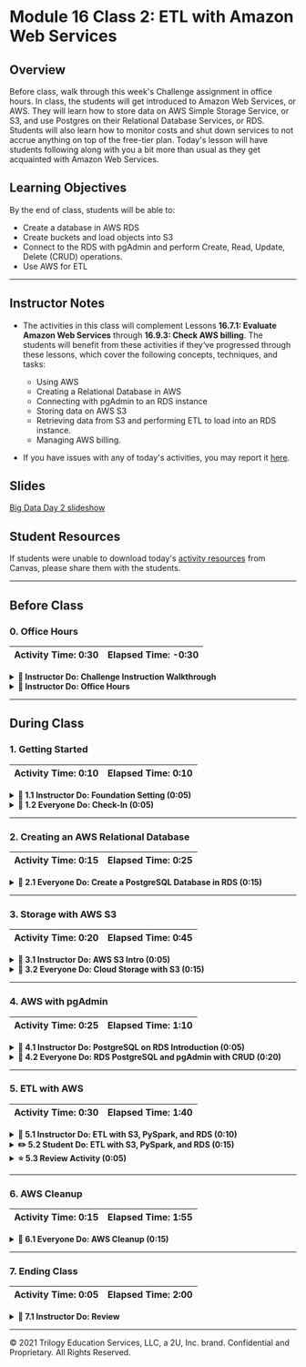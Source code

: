# Module 16 Class 2: ETL with Amazon Web Services

## Overview

Before class, walk through this week's Challenge assignment in office hours. In class, the students will get introduced to Amazon Web Services, or AWS. They will learn how to store data on AWS Simple Storage Service, or S3, and use Postgres on their Relational Database Services, or RDS. Students will also learn how to monitor costs and shut down services to not accrue anything on top of the free-tier plan. Today's lesson will have students following along with you a bit more than usual as they get acquainted with Amazon Web Services.

## Learning Objectives

By the end of class, students will be able to:

* Create a database in AWS RDS
* Create buckets and load objects into S3
* Connect to the RDS with pgAdmin and perform Create, Read, Update, Delete (CRUD) operations.
* Use AWS for ETL

- - -

## Instructor Notes

* The activities in this class will complement Lessons **16.7.1: Evaluate Amazon Web Services** through **16.9.3: Check AWS billing**.  The students will benefit from these activities if they‘ve progressed through these lessons, which cover the following concepts, techniques, and tasks:

   * Using AWS
   * Creating a Relational Database in AWS
   * Connecting with pgAdmin to an RDS instance
   * Storing data on AWS S3
   * Retrieving data from S3 and performing ETL to load into an RDS instance.
   * Managing AWS billing.
   
* If you have issues with any of today's activities, you may report it [here](http://tiny.cc/BootCampFeedback).

## Slides

[Big Data Day 2 slideshow](https://docs.google.com/presentation/d/1n0qYPal80wOcijbQu83ge6E4y9Clu5J-BNSdmxDzW4Y/edit#slide=id.gab17893448_0_2766)

## Student Resources

If students were unable to download today's [activity resources](https://2u-data-curriculum-team.s3.amazonaws.com/data-viz-online-lesson-plans/16-Lessons/16-2-Student_Resources.zip) from Canvas, please share them with the students.

- - -

## Before Class

### 0. Office Hours

| Activity Time: 0:30       |  Elapsed Time:     -0:30  |
|---------------------------|---------------------------|

<details>
 <summary><strong>📣 Instructor Do: Challenge Instruction Walkthrough</strong></summary>

Let the students know that you’ll walk through the Challenge requirements and rubric during the first few minutes of Office Hours, while also providing helpful tips to ensure that they know exactly what they need to do in order to be successful.

Open the Challenge in Canvas and go through the high-level instructions and requirements with your class. Be sure to check for understanding.

Open the Rubric in Canvas, go through the Mastery column with the class, and show how it maps back to the requirements for each deliverable. Be sure to check for understanding.

Review the following tips to ensure clarity on the Challenge:

For **Deliverable 1: Perform ETL on Amazon Product Reviews**, they will apply their knowledge of the cloud and ETL process to use PySpark to load a customer review dataset into four separate DataFrames that match the table schema. Finally, they will upload those DataFrames into the RDS.

Go over the [Module 16 database schema](../../../01-Assignments/16-Big-Data/Challenge/challenge_schema.sql) to demonstrate what the tables in the RDS will look like. Then, go over the [Module 16 Amazon ETL solution](../../../01-Assignments/16-Big-Data/Challenge/Amazon_Reviews_ETL_solution.ipynb) and compare it to the [Module 16 Amazon ETL starter code](../../../01-Assignments/16-Big-Data/Resources/Amazon_Reviews_ETL_starter_code.ipynb). Show the students the commented steps where they will be adding code to complete the Challenge.

For **Deliverable 2: Determine Bias of Vine Reviews**, they will use their knowledge of PySpark, Pandas, or SQL to determine if there is any bias toward reviews that were written as part of the Vine Program, which are paid reviews. They will determine if having a Vine review makes a difference in the percentage of 5-star reviews.

Go over the [PySpark Vine solution](../../../01-Assignments/16-Big-Data/Challenge/PySpark_Vine_Review_Analysis_solution.ipynb), the [Pandas Vine solution](../../../01-Assignments/16-Big-Data/Challenge/PySpark_Vine_Review_Analysis_solution.ipynb), and the [SQL Vine solution](../../../01-Assignments/16-Big-Data/Challenge/PySpark_Vine_Review_Analysis_solution.ipynb) to show them the different ways they can solve this challenge.

For **Deliverable 3: A Written Report on the Analysis**, they will write a report that summarizes that analysis performed in Deliverable 2. The report will include 3 sections:

1. An overview of the analysis

2. An description of the results using bulleted lists and images of DataFrames to address the following questions:

 * How many Vine and non-vine reviews were there?
 * How many Vine reviews were 5 stars? How many non-Vine reviews were 5 stars?
 * What percentage of Vine reviews were 5 stars? What percentage of non-Vine reviews were 5 stars?

3. A summary that states if there is any positivity bias for reviews in the Vine program. Use the results of their analysis to support the statement. Then, propose additional analysis that could be done with the dataset to support your statement.

</details>

<details>
 <summary><strong>📣  Instructor Do: Office Hours</strong></summary>

For the remaining time, remind the students that this is their time to ask questions and get assistance from their instructional staff as they’re learning new concepts and working on the Challenge assignment.

Expect that students may ask for assistance with the following:

* Challenge assignment
* Further review on a particular subject
* Debugging assistance
* Help with computer issues
* Guidance with a particular tool

</details>

- - -

## During Class

### 1. Getting Started

| Activity Time:       0:10 |  Elapsed Time:      0:10  |
|---------------------------|---------------------------|

<details>
 <summary><strong>📣 1.1 Instructor Do: Foundation Setting (0:05)</strong></summary>

* Welcome students to class.

* Direct students to post individual questions in the Zoom chat to be addressed by you and your TAs at the end of class.

* Open the slideshow and use slides 1-6 to walk through the foundation setting with your class.

* **This Week - Big Data:** Talk through the key skills that students will learn this week, and let them know that they are continuing to build on their data analyst skills.

* **Today's Objectives:** Now, outline the concepts covered in today's lesson. Remind students that they can find the relevant activity files in the “Getting Ready for Class” page in their course content.

</details>

<details>
 <summary><strong>🎉 1.2 Everyone Do: Check-In (0:05)</strong></summary>

* Ask the class the following questions and call on students for the answers:

   * **Q:** How are you feeling about your progress so far?

   * **A:** We are adding to our Python skill set. It's important to look back and see what we accomplished, and acknowledge that it's a lot! It’s also okay to feel overwhelmed as long as you don’t give up. The more you practice, the more comfortable you'll be coding.

   * **Q:** How comfortable do you feel with this topic?

   * **A:** Let's do "fist to five" together. If you are not feeling confident, hold up a fist (0). If you feel very confident, hold up an open hand (5).

</details>



- - -

### 2. Creating an AWS Relational Database

| Activity Time:       0:15 |  Elapsed Time:      0:25  |
|---------------------------|---------------------------|


<details>
 <summary><strong> 🎉 2.1 Everyone Do: Create a PostgreSQL Database in RDS (0:15)</strong></summary>

* In this activity, you will have the class follow along to create a PostgreSQL database in RDS. You may use slides 7-19 to accompany this activity.

* **Important!** Send out the disclaimer for [AWS Free Tier](Activities/00-AWS_Free_Tier/AWS-Free-Tier.pdf) services prior to class. Take some time at the beginning of class to explain that, although we are only using free-tier services in class, students should review this documentation in order to avoid accidentally incurring charges. **Note**: If the free trial for your personal AWS account has expired, it may be best to create a new account that has access to all free-tier options.

* Students can follow this activity along with a PDF guide. Send it out: [AWS_RDS_guide.pdf](Supplemental/AWS_RDS_guide.pdf)

* Send out the following link to [AWS Free Tier](https://aws.amazon.com/free/) and ask students to create a Free Tier account.

* Explain to students that today's class will utilize Amazon Web Services. Everything used in class will be available under Amazon's Free Tier program, but students should be careful not to choose any options that have associated costs. Students should also delete their RDS databases after class so that no further costs are incurred. We will cover the steps for deleting RDS databases at the end of class.

* Encourage students to follow along with the process of creating an RDS instance. It takes a few minutes after creation for the instance to get up and running, so you’ll have some time to troubleshoot any issues that students may run into.

* **Note:** AWS is constantly changing their UI, so some of the screenshots may not sync up. If that's the case, please file a bug report so this can be updated!

* Start by logging in to the AWS Management Console. Once you're logged on, click on the nine dots next to "Services", from the dropdown menu select "Database", and the select "RDS". Or, you can type "RDS" in the search bar. 

  ![AWS database options - select RDS](Images/aws_database_options.png)

* Click **Create database** from the **Create database** section to the right. This button will take you to the **Engine options** page, which brings up a menu of different relational databases.

* **Note:** AWS may have a different screen than the one pictured below. If this is the first time using the service, the orange **Create database** will still be on the right.

  ![create_db_button](Images/create_db_button.png)

 **Note:** There may be an option to create a database with Amazon Aurora, which is a paid database. We will not be using this in today's lesson.

* Make sure the **Standard create** option is checked in the first box.

  ![standard create](Images/standard_create.png)

* Select **PostgreSQL** and select version PostgreSQL 12.10-R1 or earlier, and then under **Templates**, select **Free tier**.


  ![Select a PostgreSQL version 12.10-R1 or earlier with free_tier.png](Images/postgres_select-free_tier.png)

  * **Note** that the version version for free tier may be different from what is pictured.

* Fill out the fields under **Settings**. Use **myPostgresDB** as the database instance identifier and **root** as the master username.

 **Note**: We recommend sticking to these names today for consistency, but the database instance identifier and master username can take any name in the future.

* Uncheck the **Auto generate password** box. Enter a password and be sure to record it somewhere. The other settings will be accessible in the future, but the password will not.

   ![db settings](Images/db_settings.png)

* Leave the settings for **DB instance class** as the default values.

* Under the **Storage** box, uncheck the box next to **Enable storage autoscaling** and leave the rest of the options as the default values.

   ![rds storage options](Images/rds_create_storage.png)

* Under **Connectivity**, select **Yes** under the **Public accessibility** option. Explain that this does not mean that everyone can access the database, as a password is still required, but it allows connections from outside sources like pgAdmin. Leave the rest of the options as the default values.

   ![make rds publicly accessible](Images/rds_create_connectivity.png)

* Under **Additional configuration**, click the down arrow and make the database name **my_data_class_db** (use this name for the sake of consistency. In the future, any name can be used). Then, uncheck the boxes next to **Enable automatic backups**, **Enable Performance Insights**, and **Enable auto minor version upgrade**. Leave the rest of the settings as the default values.

   ![rds additional configuration](Images/rds_create_add_config_1.png)

   ![rds additional configuration](Images/rds_create_add_config_2.png)

* Click **Create Database** followed by **View DB Instance details** to navigate to the instance console page. The database creation on AWS's end will take anywhere from 10 to 15 minutes.


</details>



- - -

### 3. Storage with AWS S3

| Activity Time:       0:20 |  Elapsed Time:      0:45  |
|---------------------------|---------------------------|


<details>
 <summary><strong> 📣 3.1 Instructor Do: AWS S3 Intro (0:05) </strong></summary>

* In this activity, you will introduce the AWS file storage system. You may use slides 20-25 to accompany this activity.

* Go through the slideshow and explain the following:

 * Simple Storage Service, or S3, is Amazon's cloud file-storage service that uses key-value pairs. Files are stored on multiple servers and have a high rate of availability.
 * S3 uses *buckets* to store files, which are similar to computer folders or directories. Buckets can contain additional folders and files. Each bucket must have a unique name.

 * S3 has fine-grained control over files, such as read and write permissions. Buckets can assign individual access or total public access.

* Answer any questions before moving on to the next activity.

</details>

<details>
 <summary><strong> 🎉 3.2 Everyone Do: Cloud Storage with S3 (0:15) </strong></summary>

* In this activity, students will learn how to upload a file to S3 and make it publicly available to download.

* Start by sending out the [S3_guide.pdf](Supplemental/S3_guide.pdf) to students.

* Explain the following points:

 * AWS's S3 is a cloud-based file-storage service.

 * Files are stored on multiple servers, providing redundancy for data.

 * Amazon guarantees an uptime, or availability, of over 99.99% for S3 files.

 * On S3, files are organized by buckets.

 * The S3 bucket structure is somewhat similar to a GitHub repository, which also holds files and folders.

 * Each S3 bucket must have a URL that is unique across AWS.

 * An S3 bucket can contain files, but it cannot contain another bucket.

 * In this case, the region precedes `amazonaws.com`, followed by the bucket name and the filename.

   ![Images/s300.png](Images/s300.png)

 * S3 provides a high level of control over the files. At both the bucket and file levels, it is possible to control read-and-write access for different individuals and organizations.

* Tell students to follow along for the rest of the activity.

* Go to **console.aws.amazon.com** and select **S3** under **Storage**.

  ![s3 console](Images/s3_console.png)

* Click **Create bucket**.

  ![create bucket](Images/create_bucket.png)

* Create a bucket name and choose the region.

* **Note:** The bucket name must be unique across all existing bucket names in Amazon S3. Buckets cannot be renamed or created inside of another bucket.

* Leave the region as the default&mdash;
for example, `US East (N. Virginia)`. Changing the region will change the object URL used in all examples today.

  ![naming bucket](Images/naming_bucket.png)

* Under **Block Public Access setting for this bucket**, uncheck the **Block all public access** option and check the box to acknowledge the change.

  ![allow public bucket access](Images/allow_public_access.png)

* Multiple [security breaches](https://securityboulevard.com/2018/01/leaky-buckets-10-worst-amazon-s3-breaches/) have been caused by unsecured S3 buckets.

* Public access is denied by default; for our ease of use, we will allow public access, but for production-ready storage, it's best to limit access to an as-needed basis TODO: link to privileges.

* The rest of the options can be left as the default values.

* **Tags** are user-defined key-value pairs of information that can help keep track of buckets.

* Scroll to the bottom and click **Create bucket**.

  ![final bucket creation](Images/final_create_bucket.png)

* You will be redirected to the main S3 page; click on the bucket you just created.

* We'll now upload an image file to the newly created bucket. Click the bucket name, then click **Upload**. This will direct you to a new page where you can add files or folders to your bucket.

 * Click the **Add files** box, which will allow you to upload local files.

    ![add files](Images/add_files.png)

 * Optionally, you can drag in files.

 * Once the files have been added, scroll down and click **Upload**.

 * After the upload succeeds, click **CLOSE**.

* You will now see your file in the bucket; however, even though we allowed public access to the bucket, the default permission setting for each new file is to deny access to everyone, so it needs to be changed.

* Select the box next to the file, then click **Actions** and select **Make public**.

  ![make object public](Images/make_object_public.png)

* From the next screen, click **Make public**.

* Then, click close on the new screen.

* Your file will now be publicly available. To confirm, click on the file to open the **Object overview** page.

* To confirm, click the **Object URL**. If everything is correct, you will be able to download the file.

  ![object url](Images/object_url.png)

* You will now be able to publicly access your file!

* **Note:** You will always have the ability to remove public access.

* Answer any questions before moving on to the next activity.

</details>



- - -

### 4. AWS with pgAdmin

| Activity Time:       0:25 |  Elapsed Time:      1:10  |
|---------------------------|---------------------------|

<details>
 <summary><strong> 📣 4.1 Instructor Do: PostgreSQL on RDS Introduction (0:05)</strong></summary>

* First, make sure that everyone has a database to use. Database creation was initiated at the beginning of class. Students whose databases are not yet running should follow along with a partner until their database is available.

* In this activity, students will learn how to connect to their RDS instance from pgAdmin in order to interact with the database. You may use slides 27-35 to accompany this activity.

* Explain the following about the new RDS database:

 * RDS stands for relational database service. This is what Amazon uses to host a variety of relational databases in the cloud.

 * These databases can have different dialects, such as MySQL, PostgreSQL, and Amazon's own Aurora database.

 * The database that was created at the beginning of class uses PostgreSQL.

* Navigate to the DB instance in the console created earlier. There will be a lot of information available, but we'll use only a few points of interest. Go over the console page, explaining these key points:

 * The **Summary** section shows what kind of database the instance is and whether it is available.

   ![db summary](Images/db_summary.png)

 * The database metrics can largely be ignored for now.

 * The **Connectivity** tab lists the endpoint, port, and security groups associated with the instance. The endpoint will be used to connect to the database.

   ![db connection](Images/db_connection.png)

 * The rest of the tabs contain more information about the instance, such as backups and logs, but students will not need to concern themselves with this for class.

* Answer any question before moving on to the next activity where everyone will get up and running with pgAdmin and RDS.

 </details>

<details>
 <summary><strong> 🎉 4.2 Everyone Do: RDS PostgreSQL and pgAdmin with CRUD (0:20)</strong></summary>

* In this activity, students will connect pgAdmin to the RDS instance and perform CRUD operations. You may use slides 36-55 to accompany this activity.

* Send out the [RDS_pgAdmin_guide.pdf](Supplemental/RDS_pgAdmin_guide.pdf), which students can use to follow along.

* Make sure everyone has the pgAdmin 4 UI installed. Direct students who do not have it installed to the [pgAdmin download page](https://www.pgadmin.org/download/) to download the appropriate version for their operating system.

* Open up the pgAdmin UI. Explain the following to students:

 * pgAdmin can connect to a cloud-based database, such as AWS, as well as local databases.

 * pgAdmin offers a visual interface for managing data.

* Encourage students to follow along to connect their RDS instance.

* Log in to the AWS console and navigate to **RDS** under **Database**.

  ![RDS console](Images/rds_console.png)

* Navigate to **Instances** in the **Resources** section.

  ![instance_menu.png](Images/instance_menu.png)

* Go to the database created earlier, `mypostgresdb`.

* Navigate to the **Security group rules** section on the right.

* Click the security group for type **CIDR/IP - Inbound**.

  ![security_inbound](Images/security_indbound.png)

* This will navigate to a new page. Follow these steps to give the database access to all inbound traffic:

 * From the management console, navigate to the **Inbound rules** tab on the bottom part of the screen, and then click **Edit inbound rules**. This will bring up a menu to set rules for the security group.

    ![inbound_edit](Images/inbound_edit.png)

 * Change the Source to **Anywhere** and click **Save rules**. The RDS instance will now accept a connection from anywhere. This isn't completely open to the world because the endpoint, username, and password are still needed to connect.

     ![ip_source](Images/ip_source.png)

* Navigate back to the instance console and find your endpoint in the **Connectivity & security** tab.

  ![db connection](Images/db_connection.png)

* Open pgAdmin, right-click on **Servers**, and then go to **Create - Server**. Then, take the following steps to create a connection to the AWS RDS instance.

* Under the **General** tab, enter the server name as **my_aws_postgres_rds**.

  ![server name](Images/general_tab.png)

* Under the **Connection** tab, do the following:

 * Enter the endpoint in the **Hostname/address** field. This is unique to the instance.

 * Enter `postgres` in the **Maintenance** database field. This is the default for all Postgres RDS instances.

 * Enter the username in the **Username** field: in this case, `root`.

 * Enter the password that was created for your RDS instance.

 * Check the box next to **Save password**.

* Click **Save**. If all information is entered correctly, this will set up the connection and not return an error.

   ![connection tab](Images/connection_tab.png)

* Have the TAs verify that every student has a working connection in pgAdmin. Since the class should be using the same username and DB name, the biggest issue should be passwords.

* Once students have successfully connected to the RDS instance, send out the [schema.sql](Activities/02-Evr_RDS_CRUD/Solved/schema.sql).

* Before running the code in pgAdmin, explain the following:

 * The four basic functions of persistent data storage are create, read, update, and delete (CRUD).

 * This schema consists of the first part of CRUD, create.

 * The schema will create the tables. The insertion creates the data.

 * A foreign key is used in the `patients` table to reference the `doctor` table.

* Create a new database named `medical`, open a query tool, and then run the schema. This creates two tables and uploads the data.

* Send out and open [query.sql](Activities/02-Evr_RDS_CRUD/Solved/query.sql). Run through the queries one at a time, explaining the following points:

 * The read functions of a database are run with `SELECT` statements.

    ```sql
    -- Read tables
    SELECT * FROM doctors;

    SELECT * FROM patients;
    ```

 * An error will occur after running the first `INSERT`. This is because the `doctor_id` key 22 does not exist in the `doctor` table.

    ```sql
    -- Inserting with invalid foreign key
    INSERT INTO patients(id, doctor_id, health_status)
    VALUES
    (6, 22, 'sick');
    ```

 * The second `INSERT` statement will run because the foreign key is located in the `doctor` table.

    ```sql
    -- Inserting with valid foreing key
    INSERT INTO patients(id, doctor_id, health_status)
    VALUES
    (6, 1, 'sick');
    ```

 * The update functions are run with `UPDATE`.

    ```sql
    -- Update rows
    UPDATE doctors
    SET taking_patients = FALSE
    WHERE id = 1;

    UPDATE patients
    SET health_status = 'healthy'
    WHERE id = 1;
    ```

 * The delete functions are run with `DELETE`.

    ```sql
    -- Delete row
    DELETE FROM patients
    WHERE id = 1;
    ```

* Send out the [solution files](Activities/02-Evr_RDS_CRUD/Solved/) for students to refer to later.

* Answer any questions before moving on.
</details>



- - -

### 5. ETL with AWS

| Activity Time:       0:30 |  Elapsed Time:      1:40  |
|---------------------------|---------------------------|

<details>
 <summary><strong> 📣 5.1 Instructor Do: ETL with S3, PySpark, and RDS (0:10)</summary></strong>

* In this activity, you will show students how to combine S3 and RDS from AWS to perform ETL with PySpark. You may use slides 56-60 to accompany this activity.

* Before navigating to AWS, open up pgAdmin and navigate to the AWS connection on the left-hand side and create a database called `my_data_class_db` within our RDS instance.

* Open the AWS console and navigate to S3 under **Storage**.

* Use the previously created bucket and upload [user_data.csv](Activities/03-Ins_ETL_S3_RDS/Resources/user_data.csv) and [user_payment.csv](Activities/03-Ins_ETL_S3_RDS/Resources/user_data.csv), making sure they are made public, as we did in the previous file upload.

* Return to pgAdmin and run [schema.sql](Activities/03-Ins_ETL_S3_RDS/Solved/schema.sql) in the `my_data_class_db` RDS database. Review the schema and explain the following:

 * The schema defines three unique tables.

 * Each table is normalized and represents, or models, different data.

 * This schema is only being used to create and simulate a production database.

 * The ETL process will need to `extract` the necessary data from the CSVs, `transform` it, and then `load` the data into these tables.

* Open [etl_s3_rds](Activities/03-Ins_ETL_S3_RDS/Solved/ins_etl_s3_rds.ipynb) in Colab. Update `<bucket name>` with the name of the bucket you just created. **Note:** Some buckets will add the location to the object URL, e.g., `https://s3.us-east-2.amazonaws.com/<bucket name>/user_data.csv`. If an error is returned, grab the object URL from the file and use that instead. Go through the code, explaining the following:

 * Colab needs to install a Postgres driver in order for the notebook to load our end result in an RDS. Then, it will store the driver into the Spark application.

    ```python
      !wget https://jdbc.postgresql.org/download/postgresql-42.2.16.jar

      from pyspark.sql import SparkSession
      spark = SparkSession.builder.appName("CloudETL").config("spark.driver.extraClassPath","/content/postgresql-42.2.16.jar").getOrCreate()
    ```

 * The Colab notebook reads in the file from S3 and stores it in a PySpark DataFrame. The   argument `inferSchema` will assign the correct data types; otherwise, everything will be returned as a string.

   ```python
   from pyspark import SparkFiles
   # Load in user_data.csv from S3 into a DataFrame
   url = "https://<bucket name>.s3.amazonaws.com/user_data.csv"
   spark.sparkContext.addFile(url)

   user_data_df = spark.read.option('header', 'true').csv(SparkFiles.get("user_data.csv"), inferSchema=True, sep=',')
   # Or, user_data_df = spark.read.csv(SparkFiles.get("user_data.csv"), sep=",", header=True, inferSchema=True)
   user_data_df.show(10)
   ```

* Pulling this file from S3 is part of the `extract` portion of the ETL process.

* The PySpark DataFrame will be used to help `transform` the data.

* The next step is to merge the two DataFrames before beginning the cleanup process.

* In this case, part of the `transform` step in the ETL process is to clean the data and remove duplicate or incomplete entries. This can be accomplished with `dropna()` in Pandas.

* The next step creates three new DataFrames that store the information needed to populate the existing tables in the production database. The DataFrame columns should match the table column names.

* Refer back to the schema for the three tables that were created earlier: `active_user`, `billing_info`, and `payment_info`.

* To push the DataFrames up to the database, the mode is set to `append`, the URL is set, and a configuration with the database details is stored in a dictionary.

* PySpark then uses the configuration dictionary to connect to RDS and writes the DataFrame contents to the database.

  ```python
  # Append DataFrame to active_user table in RDS
  mode = "append"
  jdbc_url="jdbc:postgresql://<endpoint>:5432/my_data_class_db"
  config = {"user":"root", "password": "<password>", "driver":"org.postgresql.Driver"}
  clean_user_df.write.jdbc(url=jdbc_url, table='active_user', mode=mode, properties=config)
  ```

* The queries in [query.sql](Activities/03-Ins_ETL_S3_RDS/Solved/query.sql) can be used with pgAdmin to check that data has successfully loaded to their tables.

* Send out the [solution files](Activities/03-Ins_ETL_S3_RDS/) for students to refer to later.

* Answer any questions before moving on to the next activity.

</details>

<details>
 <summary><strong> ✏️ 5.2 Student Do: ETL with S3, PySpark, and RDS (0:15)</summary></strong>

* Next, proceed with the student exercise. In this exercise, students will use S3, RDS, and PySpark to perform an ETL process of their own. You can use slides 60-63 to accompany this activity.

* Open the [schema.sql](Activities/04-Stu_ETL_S3_Colab/Solved/schema.sql) file to show the student what schema they will need to match with the data to upload into an RDS database.

* Make sure the students can download and open the [instructions](Activities/04-Stu_ETL_S3_Colab/README.md) and the [starter code](Activities/04-Stu_ETL_S3_Colab/Unsolved/stu_etl_s3_rds.ipynb) from the AWS link.

* Go over the instructions with the students and answer any questions before breaking the students out in groups.

* Divide students into groups of 3 to 5. They should work on the solution by themselves but can reach out to others in their group for help.

* Let students know that they may be asked to share and walk through their work at the end of the activity.

 </details>

<details>
 <summary><strong> ⭐ 5.3 Review Activity (0:05)</summary></strong>

* Once time is up, ask for volunteers to walk through their solution. Remind them that it is perfectly alright if they didn't finish the activity.

* To encourage participation, you can open the [starter code](Activities/04-Stu_ETL_S3_Colab/Unsolved/stu_etl_s3_rds.ipynb) and ask the students to help you write the code to load in a file from S3.

* Continue this process for the remainder of the code.

* If there are no volunteers, open up [stu_etl_s3_rds.ipynb](Activities/04-Stu_ETL_S3_Colab/Solved/stu_etl_s3_rds.ipynb) and go over the solution file line by line with the class.

* Before walking through the code, emphasize that students are already familiar with most of the processes used in the activity. The new ETL process involves extracting data from S3, transforming the data with PySpark, and loading the data into RDS.

* Explain to students that the first requirement of the activity is to upload the CSV file to S3.

   ![Images/etl01.png](Images/etl01.png)

 * Students should already have an existing bucket, but they are free to create a new one.

 * If a student asks why we're uploading and downloading the same file, respond that we're assuming that the data is already stored in the cloud.

 * The AWS resources used fall well below the free-tier threshold. However, as a safety measure, it is best to clean up resources by deleting them after use. AWS does not cap resource usage and will auto-scale if needed. If usage ever goes beyond the free tier, you will be charged for those resources.

* In Colab, upload the unsolved Jupyter Notebook file:

  ![Images/colab00.png](Images/colab00.png)

* The first two Colab cells install Spark and start a SparkSession.

* Explain that the next cell reads in the data source from S3:

  ```python
  from pyspark import SparkFiles
  # Load in employee.csv from S3 into a DataFrame
  url = "https://<bucket name>.s3.amazonaws.com/employee.csv"
  spark.sparkContext.addFile(url)

  df = spark.read.option('header', 'true').csv(SparkFiles.get("employee.csv"), inferSchema=True, sep=',', timestampFormat="mm/dd/yy")
  df.show(10)
  ```

 * You will have to replace the bucket name.

 * The `timestampFormat` argument reads in the date columns in the CSV, which are originally in string format, and formats them as `timestamp` columns in the Spark DataFrame.

* Preview the first 10 rows of the DataFrame:

  ![Images/colab03.png](Images/colab03.png)

 * The `DOB`, `Hire Date`, and `Modified` columns are formatted as timestamps.

 * The reformatting will enable insertion of this data into the SQL database with the proper data types.

* Open the [SQL schema](Activities/04-Stu_ETL_S3_Colab/Resources/schema.sql):

  ```sql
  CREATE TABLE employee_personal_info (
      employee_id INT PRIMARY KEY NOT NULL,
      email TEXT,
      gender TEXT,
      hire_date DATE,
      dob DATE
  );

  CREATE TABLE employee_password (
      employee_id INT PRIMARY KEY NOT NULL,
      password TEXT
  );
  ```

* Contrast the desired data output of the SQL table schema with the current input seen in the DataFrames.

  * The DataFrames have multiple unnecessary columns.

  * The column names in the SQL tables are lowercase.

* Pause for a moment to go over the steps that might be taken with Spark to achieve our goal.

 * Clean the data by deleting unnecessary columns.

 * Clean the data by deleting rows that contain incomplete or duplicate data.

 * Rename the DataFrame columns to match those in the SQL tables.

 * Create new DataFrames with rows that will be inserted in the two SQL tables.

 * Load the DataFrames into the SQL database.

* In the next steps, use the `dropna()` and `dropDuplicates()` methods to drop rows containing junk data:

   ![Images/colab04.png](Images/colab04.png)

* Open pgAdmin, run the schema file, and explain that the table schemas are loaded into RDS. The actual rows of data from the DataFrames will be loaded into these tables on RDS.

  ```sql
  CREATE TABLE employee_personal_info (
    employee_id INTEGER PRIMARY KEY NOT NULL,
    email VARCHAR,
    gender VARCHAR,
    hire_date VARCHAR,
    dob VARCHAR
  );

  CREATE TABLE employee_password (
    employee_id INTEGER PRIMARY KEY NOT NULL,
    password VARCHAR
  );
  ```

* Examine the DataFrame schema to match the columns with those necessary in the SQL tables.

  ![Images/colab06.png](Images/colab06.png)

 * As discussed above, `DOB` and `Hire Date` columns are in the `timestamp` data type in the DataFrame and will become a `date` data type in SQL.

 * Students should replace `<insert password>` and `<insert aws endpoint>` with their account information.

* Explain that the columns that will be exported into SQL are renamed in lowercase letters. Also, following convention, spaces are replaced with underscores.

  ![Images/colab07.png](Images/colab07.png)

* Explain that a new DataFrame, called `employee_personal_info`, is created with the columns needed for its SQL counterpart.

  ![Images/colab08.png](Images/colab08.png)

* Explain that this cell sets the configuration for the Postgres database.


  ```python
  # Configuration for RDS instance
  mode="append"
  jdbc_url = "jdbc:postgresql://<insert endpoint>:5432/my_data_class_db"
  config = {"user":"root",
            "password": "<insert password>",
            "driver":"org.postgresql.Driver"}
  ```

 * The endpoint and password will need to be inserted here.

 * Since the schema for the SQL table `employee_personal_info` was already created in Postgres, the `mode` here is `append` rather than `overwrite`.

* Explain that this cell inserts the data from the DataFrame into a SQL table.

  ```python
  # Write DataFrame to table

  employee_personal_info.write.jdbc(url=jdbc_url, table='employee_personal_info', mode=mode, properties=config)
  ```

* Verify that the table has been populated in pgAdmin using a query:

  ![Images/etl07.png](Images/etl07.png)

* Repeat the above steps for the `employee_password` DataFrame and table.

 * First, select the columns.

    ```python
    employee_password = df1.select(["employee_id", "password"])
    employee_password.show(5)
    ```

 * Write to the database.

    ```python
    # Write DataFrame to table

    employee_password.write.jdbc(url=jdbc_url, table='employee_password', mode=mode, properties=config)
    ```

* A new DataFrame is created and loaded into RDS.

* Send out the [solution files](Activities/04-Stu_ETL_S3_Colab/Solved/) for students to refer to later.

* Answer any question before moving on to AWS cleanup.

</details>



- - -

### 6. AWS Cleanup

| Activity Time:       0:15 |  Elapsed Time:      1:55  |
|---------------------------|---------------------------|

<details>
 <summary><strong> 🎉 6.1 Everyone Do: AWS Cleanup (0:15)</summary></strong>

* **Important** Send out the [AWS Clean up guide](Activities/05-Evr_AWS_cleanup/AWS_cleanup.pdf) and [AWS Check billing guide](Activities/05-Evr_AWS_cleanup/AWS_check_billing.pdf) to students for future reference. Make sure students are able to follow along in class to manage their AWS cleanup at the end of class.

* Explain to students that everything we have done today will fall under the AWS Free Tier. However, as a precaution, we will delete everything we created. Let students know that they can recreate everything using the processes learned today. You can use slides 64-77 to accompany this activity.

* To delete the RDS database, follow these steps:

* Log in to the AWS management console and navigate to the **RDS** dashboard. Click **DB Instances**.

  ![DB instance](Images/db_instance.png)

* Select **DB Name** and click **Modify**.

  ![Modify DB](Images/modify_db.png)

* Scroll down to **Deletion protection** and uncheck the box next to **Enable deletion protection**. If the box is already unchecked, you can navigate back to the instance page and continue.

* If the box needs to be unchecked, click **Continue**, select **Apply immediately**, then **Modify DB Instance**.

  ![deletion protection](Images/delete_proc.png)

* Next, on the database dashboard, make sure the database is checked, and then click **Actions** followed by **Delete**.

  ![delete DB](Images/delete_db.png)

* **Important:** Uncheck **Create final snapshot?**, then check the acknowledgement box. Type **delete me** and click **Delete**. If you do not uncheck this box, your databases will create a backup that could accrue additional costs, so be sure not to skip over this step.

  ![final delete](Images/final_delete.png)

* This will take a few minutes to fully delete.

* To delete any S3 buckets, navigate to the S3 dashboard and follow these steps:

 * **Note:** This process will delete the whole bucket and all its contents. For the sake of time, this will be the process. Mention to students that individual files inside a bucket might be deleted as well.

 * Check the box next to the bucket you want to delete, then click **Empty**.

    ![empty bucket](Images/empty_bucket.png)

 * Enter **permanently delete** into the text box, and then click **Empty**.

 * Once the previous step is complete, click **Exit** exit on the next screen

 * With the bucket still selected, click **Delete**.

 * On the next screen, enter the bucket name in the input field and then click **Delete bucket**.

 * The bucket and all of its files are now deleted.

 * Sends out the [AWS Billing Check](Activities/05-Evr_AWS_cleanup/AWS_check_billing.pdf) that instructs students how to double-check their billing costs.

* Reconfirm with students that they were able to delete everything and that everyone has the [AWS Cleanup guide](Activities/05-Evr_AWS_cleanup/AWS_cleanup.pdf) and [AWS Check billing guide](Activities/05-Evr_AWS_cleanup/AWS_check_billing.pdf) before moving on to the end of class.

</details>



- - -

### 7. Ending Class

| Activity Time:       0:05 |  Elapsed Time:      2:00  |
|---------------------------|---------------------------|

<details>
 <summary><strong>📣  7.1 Instructor Do: Review </strong></summary>

* Before ending class, review the skills that were covered today and mention where in the module these skills are used.
 * Using AWS was covered in **Lesson 16.7.1**.
 * Creating an RDS instance was covered in **Lesson 16.7.2**
 * Connecting pgAdmin to an RDS instance was covered in **Lesson 16.7.3**.
 * CRUD functions were covered in **Lesson 16.7.4**.
 * AWS S3 was covered in **Lesson 16.8.2** and **Lesson 16.8.3**
 * PySpark ETL with AWS was covered in **Lesson 16.9.1**
 * AWS Cleanup and managing billing were covered in **Lesson 16.9.2** and **Lesson 16.9.3**

* Answer any questions the students may have.

</details>



- - - 

© 2021 Trilogy Education Services, LLC, a 2U, Inc. brand.  Confidential and Proprietary.  All Rights Reserved.
